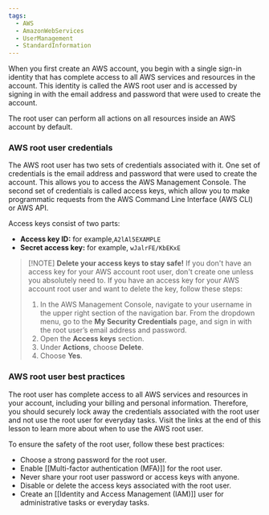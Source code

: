 ```yaml
---
tags:
  - AWS
  - AmazonWebServices
  - UserManagement
  - StandardInformation
---
```

When you first create an AWS account, you begin with a single sign-in identity that has complete access to all AWS services and resources in the account. This identity is called the AWS root user and is accessed by signing in with the email address and password that were used to create the account.

The root user can perform all actions on all resources inside an AWS account by default.
### AWS root user credentials

The AWS root user has two sets of credentials associated with it. One set of credentials is the email address and password that were used to create the account. This allows you to access the AWS Management Console. The second set of credentials is called access keys, which allow you to make programmatic requests from the AWS Command Line Interface (AWS CLI) or AWS API.  
  
Access keys consist of two parts:

- **Access key ID:** for example,`A2lAl5EXAMPLE`
- **Secret access key:** for example, `wJalrFE/KbEKxE`


> [!NOTE] **Delete your access keys to stay safe!**
> If you don't have an access key for your AWS account root user, don't create one unless you absolutely need to. If you have an access key for your AWS account root user and want to delete the key, follow these steps:
> 
> 1. In the AWS Management Console, navigate to your username in the upper right section of the navigation bar. From the dropdown menu, go to the **My Security Credentials** page, and sign in with the root user’s email address and password.
> 2. Open the **Access keys** section.
> 3. Under **Actions**, choose **Delete**.
> 4. Choose **Yes**.


### AWS root user best practices

The root user has complete access to all AWS services and resources in your account, including your billing and personal information. Therefore, you should securely lock away the credentials associated with the root user and not use the root user for everyday tasks. Visit the links at the end of this lesson to learn more about when to use the AWS root user.

To ensure the safety of the root user, follow these best practices:

- Choose a strong password for the root user.
- Enable [[Multi-factor authentication (MFA)]] for the root user.
- Never share your root user password or access keys with anyone.
- Disable or delete the access keys associated with the root user.
- Create an [[Identity and Access Management (IAM)]] user for administrative tasks or everyday tasks.